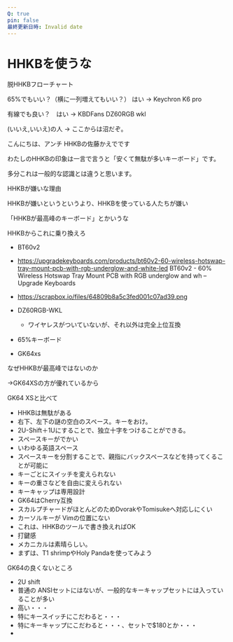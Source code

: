 ```yaml
---
Q: true
pin: false
最終更新日時: Invalid date
---
```

# HHKBを使うな

脱HHKBフローチャート

65%でもいい？（横に一列増えてもいい？） はい → Keychron K6 pro

有線でも良い？　はい → KBDFans DZ60RGB wkl

(いいえ,いいえ)の人 → ここからは沼だぞ。

こんにちは、アンチ HHKBの佐藤かえでです

わたしのHHKBの印象は一言で言うと「安くて無駄が多いキーボード」です。

多分これは一般的な認識とは違うと思います。

HHKBが嫌いな理由

HHKBが嫌いというというより、HHKBを使っている人たちが嫌い

「HHKBが最高峰のキーボード」とかいうな

HHKBからこれに乗り換えろ

- BT60v2  
- https://upgradekeyboards.com/products/bt60v2-60-wireless-hotswap-tray-mount-pcb-with-rgb-underglow-and-white-led BT60v2 - 60% Wireless Hotswap Tray Mount PCB with RGB underglow and wh – Upgrade Keyboards  
- https://scrapbox.io/files/64809b8a5c3fed001c07ad39.png  

- DZ60RGB-WKL
    - ワイヤレスがついていないが、それ以外は完全上位互換
- 65%キーボード
- GK64xs

なぜHHKBが最高峰ではないのか

→GK64XSの方が優れているから

GK64 XSと比べて

- HHKBは無駄がある  
- 右下、左下の謎の空白のスペース。キーをおけ。  
- 2U-Shift＋1Uにすることで、独立十字をつけることができる。  
- スペースキーがでかい  
- いわゆる英語スペース  
- スペースキーを分割することで、親指にバックスペースなどを持ってくることが可能に  
- キーごとにスイッチを変えられない  
- キーの重さなどを自由に変えられない  
- キーキャップは専用設計  
- GK64はCherry互換  
- スカルプチャードがほとんどのためDvorakやTomisukeへ対応しにくい  
- カーソルキーが Vimの位置にない  
- これは、HHKBのツールで書き換えればOK  
- 打鍵感  
- メカニカルは素晴らしい。  
- まずは、T1 shrimpやHoly Pandaを使ってみよう  

GK64の良くないところ

- 2U shift  
- 普通の ANSIセットにはないが、一般的なキーキャップセットには入っていることが多い  
- 高い・・・  
- 特にキースイッチにこだわると・・・  
- 特にキーキャップにこだわると・・・、セットで$180とか・・・  
-